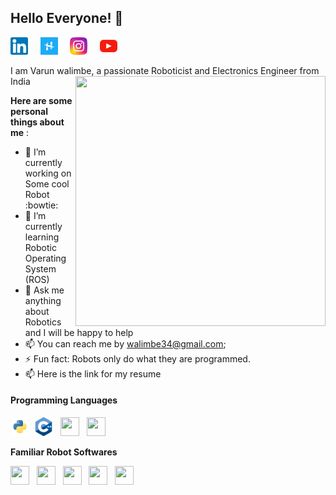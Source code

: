 ## Hello Everyone! 👋

[![alt text][1.1]][1]&nbsp;&nbsp;&nbsp;&nbsp;
[![alt text][2.1]][2]&nbsp;&nbsp;&nbsp;&nbsp; 
[![alt text][3.1]][3]&nbsp;&nbsp;&nbsp;&nbsp;
[![alt text][4.1]][4]&nbsp;&nbsp;&nbsp;&nbsp;

[1.1]: https://github.com/varun7860/varun7860/blob/main/assets/linkedin.png
[2.1]: https://github.com/varun7860/varun7860/blob/main/assets/Hackster.png
[3.1]: https://github.com/varun7860/varun7860/blob/main/assets/instagram.png
[4.1]: https://github.com/varun7860/varun7860/blob/main/assets/youtube.png

[1]: https://www.linkedin.com/in/varun-walimbe-992929183/
[2]: https://www.hackster.io/Varun2905
[3]: https://www.instagram.com/__.varunnnn.___/
[4]: https://www.youtube.com/channel/UC1e7ZC7siSVym-dTzQ8vjbg

I am Varun walimbe, a passionate Roboticist and Electronics Engineer from India    <img align="right" width="400" height="400" src="https://i.pinimg.com/originals/a0/3a/56/a03a56f4feaa8eb194117b5d0d926109.gif">                        

**Here are some personal things about me** :                                              

 - 🔭 I’m currently working on Some cool Robot :bowtie:
 - 🌱 I’m currently learning Robotic Operating System (ROS)
 - 💬 Ask me anything about Robotics and I will be happy to help
 - 📫 You can reach me by walimbe34@gmail.com;
 - ⚡ Fun fact: Robots only do what they are programmed.
 - 📫 Here is the link for my resume
 

#### Programming Languages

<img src="https://raw.githubusercontent.com/github/explore/80688e429a7d4ef2fca1e82350fe8e3517d3494d/topics/python/python.png" width="30" height="30"/>&nbsp;
<img src="https://raw.githubusercontent.com/github/explore/80688e429a7d4ef2fca1e82350fe8e3517d3494d/topics/cpp/cpp.png" width="30" height="30"/>&nbsp;&nbsp;
<img src="https://w7.pngwing.com/pngs/578/816/png-transparent-java-class-file-java-platform-standard-edition-java-development-kit-java-runtime-environment-coffee-jar-text-class-orange-thumbnail.png" width="30" height="30"/>&nbsp;&nbsp;
<img src="https://cdn.iconscout.com/icon/free/png-256/git-16-1175195.png" width="30" height="30"/>


**Familiar Robot Softwares**

<img src="https://answers.ros.org/upfiles/14554624266871161.png" width="30" height="30"/>&nbsp;&nbsp;
<img src="https://lh3.googleusercontent.com/proxy/5juFNIWXcxbMOZFPnlT9yTvK3vMfcTKYVtcz10U9EnFWH3SvPd2gO_1Ldy25MKf30MH-vrIQCdClV49wWMobVKp-QahGFDxrUxxBIgwIFjzuqm9wlcdlfJdw4xsgkA7-yDO5B_6Miu3D2GvFRXYnICxEs4LfqyJ-R5M" width="30" height="30"/>&nbsp;&nbsp;
<img src="https://e1.pngegg.com/pngimages/912/119/png-clipart-simply-styled-icon-set-731-icons-free-fusion-360-orange-logo-illustration-thumbnail.png" width="30" height="30"/>&nbsp;&nbsp;
<img src="https://fiverr-res.cloudinary.com/images/q_auto,f_auto/gigs/142795439/original/c9314290b9e3e079bc6e75254d8b1cac91137bf6/layout-and-design-a-pcb-in-autodesk-eagle.png" width="30" height="30"/>&nbsp;&nbsp;
<img src="https://banner2.cleanpng.com/20190429/tww/kisspng-autocad-computer-icons-autodesk-logo-adobe-illustr-5cc69fcfdf1481.8664286615565209119137.jpg" width="30" height="30"/>&nbsp;&nbsp;
